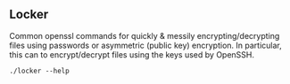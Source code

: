 ## Locker

Common openssl commands for quickly & messily encrypting/decrypting files
using passwords or asymmetric (public key) encryption. In particular, this
can to encrypt/decrypt files using the keys used by OpenSSH.

`./locker --help`
